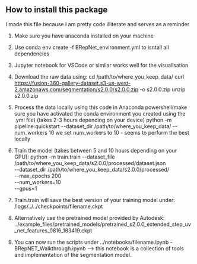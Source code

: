 ## How to install this package
I made this file because I am pretty code illiterate and serves as a reminder 

1. Make sure you have anaconda installed on your machine
2. Use conda env create -f BRepNet_environment.yml to isntall all dependencies
3. Jupyter notebook for VSCode or similar works well for the visualisation
4. Download the raw data using:
        cd /path/to/where_you_keep_data/
        curl https://fusion-360-gallery-dataset.s3-us-west-2.amazonaws.com/segmentation/s2.0.0/s2.0.0.zip -o s2.0.0.zip
        unzip s2.0.0.zip
5. Process the data locally using this code in Anaconda powershell(make sure you have activated the conda environment you created using the .yml file) (takes 2-3 hours depending on your device)
        python -m pipeline.quickstart --dataset_dir /path/to/where_you_keep_data/ --num_workers 10
        we set num_workers to 10 - seems to perform the best locally
6. Train the model (takes between 5 and 10 hours depending on your GPU):
        python -m train.train --dataset_file /path/to/where_you_keep_data/s2.0.0/processed/dataset.json \
        --dataset_dir /path/to/where_you_keep_data/s2.0.0/processed/ \
        --max_epochs 200 \
        --num_workers=10 \
        --gpus=1
7. Train.train will save the best version of your training model under:
        /logs/../../checkpoints/filename.ckpt
8. Alternatively use the pretrained model provided by Autodesk:
        ../example_files/pretrained_models/pretrained_s2.0.0_extended_step_uv_net_features_0816_183419.ckpt

9. You can now run the scripts under ../notebooks/filename.ipynb
        - BRepNET_Walkthrough.ipynb --> this notebook is a collection of tools and implementation of the segmentation model.